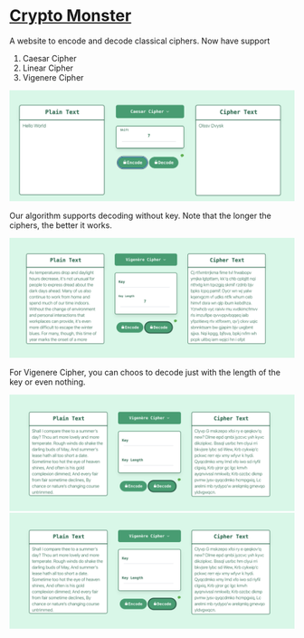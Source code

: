 # [Crypto Monster](http://cryptoomonster.com/)

A website to encode and decode classical ciphers. Now have support 
1. Caesar Cipher
2. Linear Cipher
3. Vigenere Cipher


![](media/st1.png)

Our algorithm supports decoding without key. Note that the longer the ciphers, the better it works. 


![](media/st3.png)

For Vigenere Cipher, you can choos to decode just with the length of the key or even nothing.


![](media/st4.png)
![](media/st4.png)

